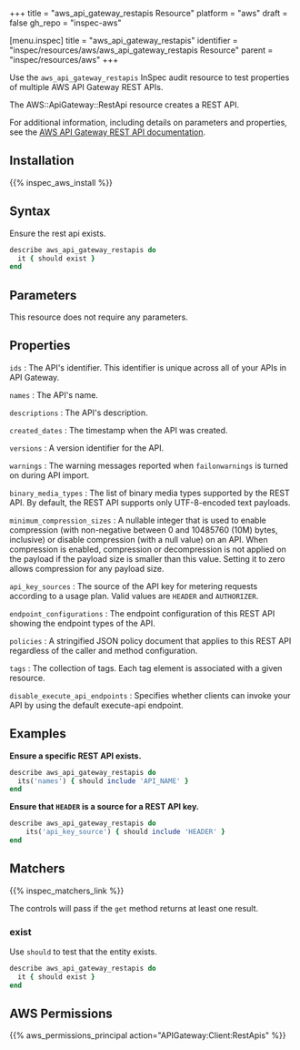 +++
title = "aws_api_gateway_restapis Resource"
platform = "aws"
draft = false
gh_repo = "inspec-aws"

[menu.inspec]
title = "aws_api_gateway_restapis"
identifier = "inspec/resources/aws/aws_api_gateway_restapis Resource"
parent = "inspec/resources/aws"
+++

Use the `aws_api_gateway_restapis` InSpec audit resource to test properties of multiple AWS API Gateway REST APIs.

The AWS::ApiGateway::RestApi resource creates a REST API.

For additional information, including details on parameters and properties, see the [AWS API Gateway REST API documentation](https://docs.aws.amazon.com/AWSCloudFormation/latest/UserGuide/aws-resource-apigateway-restapi.html).

## Installation

{{% inspec_aws_install %}}

## Syntax

Ensure the rest api exists.

```ruby
describe aws_api_gateway_restapis do
  it { should exist }
end
```

## Parameters

This resource does not require any parameters.

## Properties

`ids`
: The API's identifier. This identifier is unique across all of your APIs in API Gateway.

`names`
: The API's name.

`descriptions`
: The API's description.

`created_dates`
: The timestamp when the API was created.

`versions`
: A version identifier for the API.

`warnings`
: The warning messages reported when `failonwarnings` is turned on during API import.

`binary_media_types`
: The list of binary media types supported by the REST API. By default, the REST API supports only UTF-8-encoded text payloads.

`minimum_compression_sizes`
: A nullable integer that is used to enable compression (with non-negative between 0 and 10485760 (10M) bytes, inclusive) or disable compression (with a null value) on an API. When compression is enabled, compression or decompression is not applied on the payload if the payload size is smaller than this value. Setting it to zero allows compression for any payload size.

`api_key_sources`
: The source of the API key for metering requests according to a usage plan. Valid values are `HEADER` and `AUTHORIZER`.

`endpoint_configurations`
: The endpoint configuration of this REST API showing the endpoint types of the API.

`policies`
: A stringified JSON policy document that applies to this REST API regardless of the caller and method configuration.

`tags`
: The collection of tags. Each tag element is associated with a given resource.

`disable_execute_api_endpoints`
: Specifies whether clients can invoke your API by using the default execute-api endpoint.

## Examples

**Ensure a specific REST API exists.**

```ruby
describe aws_api_gateway_restapis do
  its('names') { should include 'API_NAME' }
end
```

**Ensure that `HEADER` is a source for a REST API key.**

```ruby
describe aws_api_gateway_restapis do
    its('api_key_source') { should include 'HEADER' }
end
```

## Matchers

{{% inspec_matchers_link %}}

The controls will pass if the `get` method returns at least one result.

### exist

Use `should` to test that the entity exists.

```ruby
describe aws_api_gateway_restapis do
  it { should exist }
end
```

## AWS Permissions

{{% aws_permissions_principal action="APIGateway:Client:RestApis" %}}
